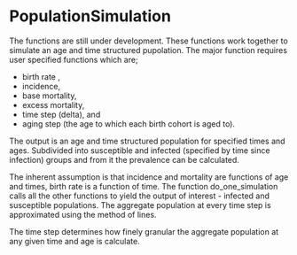 # PopulationSimulation

The functions are still under development. These functions work together to simulate an age and time structured pupolation. The major function requires user specified functions which are; 
 * birth rate , 
 * incidence, 
 * base mortality, 
 * excess mortality, 
 * time step (delta), and 
 * aging step (the age to which each birth cohort is aged to). 

The output is an age and time structured population for specified times and ages. Subdivided into susceptible and infected (specified by time since infection) groups and from it the prevalence can be calculated. 

The inherent assumption is that incidence and mortality are functions of age and times, birth rate is a function of time. The function do_one_simulation calls all the other functions to yield the output of interest - infected and susceptible populations. The aggregate population at every time step is approximated using the method of lines.

The time step determines how finely granular the aggregate population at any given time and age is calculate. 


